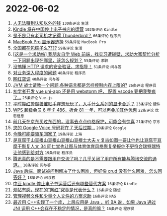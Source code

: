# 2022-06-02

1. [人无法赚到认知以外的钱](https://www.v2ex.com/t/856873) `130条评论` `生活`
1. [Kindle 将在中国停止电子书店的运营](https://www.v2ex.com/t/856939) `102条评论` `Kindle`
1. [是不是只有老司机才记得 Thunderbird？](https://www.v2ex.com/t/856850) `66条评论` `程序员`
1. [MacBook Pro 显示器选择](https://www.v2ex.com/t/856849) `59条评论` `MacBook Pro`
1. [全国都在包粽子么????](https://www.v2ex.com/t/856895) `59条评论` `生活`
1. [[这是一个求助帖] 我朋友自学 Web 前端，找实习遭碰壁，求助大家帮忙分析一下问题出现在哪里，该怎么规划？](https://www.v2ex.com/t/856890) `55条评论` `求职`
1. [没搞懂 HTTP 请求的安全验证，求指导！](https://www.v2ex.com/t/856998) `51条评论` `问与答`
1. [对业务深入程度的问题](https://www.v2ex.com/t/856884) `48条评论` `程序员`
1. [网红空调](https://www.v2ex.com/t/856900) `40条评论` `问与答`
1. [JVM 战士请教一个问题,各种语言都是怎样控制内存上限的?](https://www.v2ex.com/t/856864) `26条评论` `程序员`
1. [初学者开发 vue uni-app 还是用 webstorm 吧， 配置 vscode 要把我整疯了...](https://www.v2ex.com/t/856986) `25条评论` `Vue.js`
1. [平时靠红警魔兽催眠手痒想玩玩了，入手什么系列的显卡合适？](https://www.v2ex.com/t/856990) `23条评论` `硬件`
1. [WPS 超级会员 6 年卡 486，折合 81 一年，可以再叠加其他优惠](https://www.v2ex.com/t/856857) `22条评论` `优惠信息`
1. [前几天在京东买过东西的，没事去点点价格保护，可能会有惊喜](https://www.v2ex.com/t/856867) `21条评论` `京东`
1. [您的 Google Voice 号码将在 7 天后过期…](https://www.v2ex.com/t/856944) `20条评论` `Google`
1. [今晚可能要骑车回家了](https://www.v2ex.com/t/856919) `19条评论` `上海`
1. [是豆腐干山豆根山豆根山豆根山豆根士大夫 v 复古如图一要让他也让豆腐干豆腐干恢复人文 34 同仁堂也让图与体育体育风格恢复举报你不更符合瑞特瑞特让他感到给对方](https://www.v2ex.com/t/856859) `19条评论` `程序员`
1. [腾讯真的是不需要跟用户交流了吗？几乎关闭了用户所有能与腾讯交流的通道。](https://www.v2ex.com/t/856899) `18条评论` `问与答`
1. [Java 后端，面试被问到解决了什么困难，但好像 crud 没有什么困难，怎么回答好？](https://www.v2ex.com/t/856854) `18条评论` `问与答`
1. [中亚 kindle 停止电子书运营后还有哪些替代方案](https://www.v2ex.com/t/856951) `16条评论` `Kindle`
1. [观帖有感，现在的“网红”究竟是代表什么？](https://www.v2ex.com/t/856946) `16条评论` `随想`
1. [管理视频文件和少量个人文件的方案求助](https://www.v2ex.com/t/856935) `16条评论` `NAS`
1. [最近用 C++实现了一个库，上层应用是 Java ，听 BA 说，如果 Java 通过 JNI 调用 C++会存在不稳定的情况，是真的嘛？](https://www.v2ex.com/t/856885) `16条评论` `程序员`
